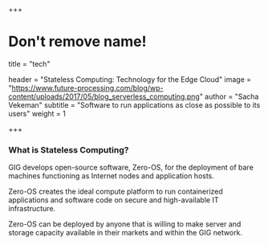 +++
# Don't remove name!
title = "tech"

header = "Stateless Computing: Technology for the Edge Cloud"
image = "https://www.future-processing.com/blog/wp-content/uploads/2017/05/blog_serverless_computing.png"
author = "Sacha Vekeman"
subtitle = "Software to run applications as close as possible to its users"
weight = 1

+++

### What is Stateless Computing?

GIG develops open-source software, Zero-OS, for the deployment of bare machines functioning as Internet nodes and application hosts.

Zero-OS creates the ideal compute platform to run containerized applications and software code on secure and high-available IT infrastructure.

Zero-OS can be deployed by anyone that is willing to make server and storage capacity available in their markets and within the GIG network.